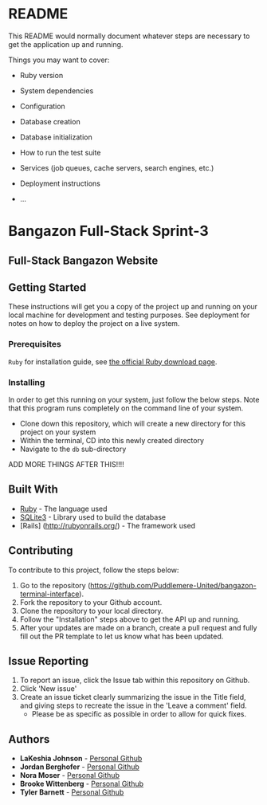 # README

This README would normally document whatever steps are necessary to get the
application up and running.

Things you may want to cover:

* Ruby version

* System dependencies

* Configuration

* Database creation

* Database initialization

* How to run the test suite

* Services (job queues, cache servers, search engines, etc.)

* Deployment instructions

* ...

# Bangazon Full-Stack Sprint-3

## Full-Stack Bangazon Website

## Getting Started

These instructions will get you a copy of the project up and running on your local machine for development and testing purposes. See deployment for notes on how to deploy the project on a live system.

### Prerequisites

``` Ruby ``` for installation guide, see [the official Ruby download page](https://www.ruby-lang.org/en/downloads/).

### Installing

In order to get this running on your system, just follow the below steps. Note that this program runs completely on the command line of your system.

- Clone down this repository, which will create a new directory for this project on your system
- Within the terminal, CD into this newly created directory
- Navigate to the ``` db ``` sub-directory

ADD MORE THINGS AFTER THIS!!!!

## Built With
* [Ruby](http://ruby-lang.org/) - The language used
* [SQLite3](https://www.sqlite.org/version3.html) - Library used to build the database
* [Rails] (http://rubyonrails.org/) - The framework used

## Contributing

To contribute to this project, follow the steps below:

1. Go to the repository (https://github.com/Puddlemere-United/bangazon-terminal-interface).
1. Fork the repository to your Github account.
1. Clone the repository to your local directory.
1. Follow the "Installation" steps above to get the API up and running.
1. After your updates are made on a branch, create a pull request and fully fill out the PR template to let us know what has been updated.

## Issue Reporting

1. To report an issue, click the Issue tab within this repository on Github.
1. Click 'New issue'
1. Create an issue ticket clearly summarizing the issue in the Title field, and giving steps to recreate the issue in the 'Leave a comment' field.
    * Please be as specific as possible in order to allow for quick fixes.

## Authors

* **LaKeshia Johnson** - [Personal Github](https://github.com/LaKeshiaJohnson)
* **Jordan Berghofer** - [Personal Github](https://github.com/jordanberghofer)
* **Nora Moser** - [Personal Github](https://github.com/NoraMoser)
* **Brooke Wittenberg** - [Personal Github](https://github.com/brooksquil)
* **Tyler Barnett** - [Personal Github](https://github.com/tylerb33)
